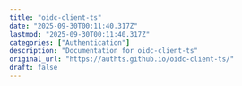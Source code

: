 ```yaml
---
title: "oidc-client-ts"
date: "2025-09-30T00:11:40.317Z"
lastmod: "2025-09-30T00:11:40.317Z"
categories: ["Authentication"]
description: "Documentation for oidc-client-ts"
original_url: "https://authts.github.io/oidc-client-ts/"
draft: false
---
```

